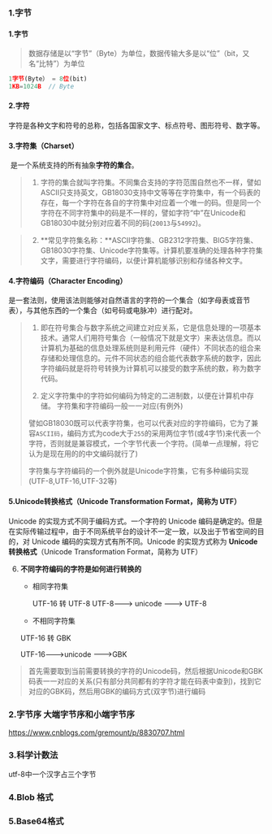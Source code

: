 ### 1.字节

#### **1.字节**

> 数据存储是以“字节”（Byte）为单位，数据传输大多是以“位”（bit，又名“比特”）为单位

```javascript
1字节(Byte） = 8位(bit)
1KB=1024B  // Byte
```

#### **2.字符**

字符是各种文字和符号的总称，包括各国家文字、标点符号、图形符号、数字等。

#### **3.字符集（Charset）**

​       是一个系统支持的所有抽象**字符的集合**。

> 1.  字符的集合就叫字符集。不同集合支持的字符范围自然也不一样，譬如ASCII只支持英文，GB18030支持中文等等在字符集中，有一个码表的存在，每一个字符在各自的字符集中对应着一个唯一的码。但是同一个字符在不同字符集中的码是不一样的，譬如字符“中”在Unicode和GB18030中就分别对应着不同的码(`20013`与`54992`)。

> 2. **常见字符集名称：**ASCII字符集、GB2312字符集、BIG5字符集、GB18030字符集、Unicode字符集等。计算机要准确的处理各种字符集文字，需要进行字符编码，以便计算机能够识别和存储各种文字。

#### **4.字符编码（Character Encoding）**

是一套法则，使用该法则能够对自然语言的字符的一个集合（如字母表或音节表），与其他东西的一个集合（如号码或电脉冲）进行配对。

> 1. 即在符号集合与数字系统之间建立对应关系，它是信息处理的一项基本技术。通常人们用符号集合（一般情况下就是文字）来表达信息。而以计算机为基础的信息处理系统则是利用元件（硬件）不同状态的组合来存储和处理信息的。元件不同状态的组合能代表数字系统的数字，因此字符编码就是将符号转换为计算机可以接受的数字系统的数，称为数字代码。
>
> 2.  定义字符集中的字符如何编码为特定的二进制数，以便在计算机中存储。 字符集和字符编码一般一一对应(有例外)
>
>    譬如GB18030既可以代表字符集，也可以代表对应的字符编码，它为了兼容`ASCII码`，编码方式为code大于`255`的采用两位字节(或4字节)来代表一个字符，否则就是兼容模式，一个字节代表一个字符。(简单一点理解，将它认为是现在用的的中文编码就行了)
>
>    字符集与字符编码的一个例外就是Unicode字符集，它有多种编码实现(UTF-8,UTF-16,UTF-32等)

#### **5.Unicode转换格式**（Unicode Transformation Format，简称为 UTF）

Unicode 的实现方式不同于编码方式。一个字符的 Unicode 编码是确定的。但是在实际传输过程中，由于不同系统平台的设计不一定一致，以及出于节省空间的目的，对 Unicode 编码的实现方式有所不同。Unicode 的实现方式称为 **Unicode转换格式**（Unicode Transformation Format，简称为 UTF）

6. **不同字符编码的字符是如何进行转换的**

   - 相同字符集

     UTF-16 转 UTF-8      UTF-8---> unicode ---> UTF-8

   -  不相同字符集

     UTF-16 转 GBK 

     UTF-16--->unicode --->GBK

> 首先需要取到当前需要转换的字符的Unicode码，然后根据Unicode和GBK码表一一对应的关系(只有部分共同都有的字符才能在码表中查到)，找到它对应的GBK码，然后用GBK的编码方式(双字节)进行编码

### 2.字节序 大端字节序和小端字节序

https://www.cnblogs.com/gremount/p/8830707.html

### 3.科学计数法

utf-8中一个汉字占三个字节

### 4.Blob 格式

### 5.Base64格式
